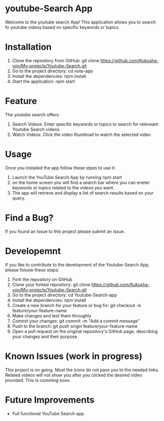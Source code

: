 # youtube-Search App 
Welcome to the youtube search App! This application allows you to search fo youtube videos based on specific keywords or topics. 
# Installation
1. Clone the repository from GitHub: git clone https://github.com/Kukusha-yon/My-projects/Youtube-Search.git
2. Go to the project directory: cd note-app
3. Install the dependencies: npm install 
4. Start the application: npm start
# Feature
 The youtube search offers:
1. Search Videos: Enter specific keywords or topics to search for releveant Youtube Search videos.
2. Watch Videos: Click the video thumbnail to watch the selected video
 
# Usage 
  Once you installed the app follow these stpes to use it:
  1. Launch the YouTube Search App by running npm start
  2. on the home screen you will find a search bar where you can eneter keywords or topics related to the videos you want.
  3. The app will retrieve and display a list of search results based on your query.
  

# Find a Bug?
If you found an Issue to this project please submit an issue.
# Developemnt
  If you like to contribute to the development of the Youtube-Search App, please foloow these steps:
  1. Fork the repository on GitHub
  2. Clone your forked repository: git clone https://github.com/Kukusha-yon/My-projects/Youtube-Search.git
  3. Go to the project directory: cd Youtube-Search-app
  4. Install the dependencies: npm install
  5. Create a new branch for your feature or bug fix: git checkout -b feature/your-feature-name
  6. Make changes and test them throughly
  7. Commit your changes: git commit -m "Add a commit message"
  8. Push to the branch: git push origin feature/your-feature-name
  9. Open a pull request on the original repository's GitHub page, describing your changes and their purpose.
# Known Issues (work in progress)
  This project is on going. Most the icons do not pass you to the needed links. Related videos will not show you after you clicked the desired video provided. This is comming soon.
 
# Future Improvements
 - Full functional YouTube Search app.
